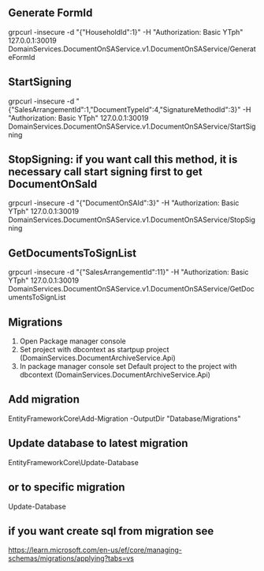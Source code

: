 ﻿## Generate FormId
grpcurl -insecure -d "{\"HouseholdId\":1}" -H "Authorization: Basic YTph" 127.0.0.1:30019 DomainServices.DocumentOnSAService.v1.DocumentOnSAService/GenerateFormId
## StartSigning
grpcurl -insecure -d "{\"SalesArrangementId\":1,\"DocumentTypeId\":4,\"SignatureMethodId\":3}" -H "Authorization: Basic YTph" 127.0.0.1:30019 DomainServices.DocumentOnSAService.v1.DocumentOnSAService/StartSigning
## StopSigning: if you want call this method, it is necessary call start signing first to get DocumentOnSaId 
grpcurl -insecure -d "{\"DocumentOnSAId\":3}" -H "Authorization: Basic YTph" 127.0.0.1:30019 DomainServices.DocumentOnSAService.v1.DocumentOnSAService/StopSigning
## GetDocumentsToSignList
grpcurl -insecure -d "{\"SalesArrangementId\":11}" -H "Authorization: Basic YTph" 127.0.0.1:30019 DomainServices.DocumentOnSAService.v1.DocumentOnSAService/GetDocumentsToSignList


## Migrations
1) Open Package manager console
2) Set project with dbcontext as startpup project (DomainServices.DocumentArchiveService.Api)
3) In package manager console set Default project to the project with dbcontext (DomainServices.DocumentArchiveService.Api)
## Add migration
EntityFrameworkCore\Add-Migration <YourMigrationName> -OutputDir "Database/Migrations"
## Update database to latest migration
EntityFrameworkCore\Update-Database
## or to specific migration
Update-Database  <YourMigrationName>
## if you want create sql from migration see
https://learn.microsoft.com/en-us/ef/core/managing-schemas/migrations/applying?tabs=vs